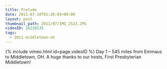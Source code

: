 ```yaml
---
title: Prelude
date: 2011-07-10T01:26:03+00:00
layout: post
thumbnail_path: 2011/07/IMG_2523.JPG
videoID: 26220135
tags:
  - 2011-middletown-oh
---
```

{% include vimeo.html id=page.videoID %}
Day 1 &#8211; 545 miles from Emmaus to Middletown, OH. A huge thanks to our hosts, First Presbyterian Middletown!